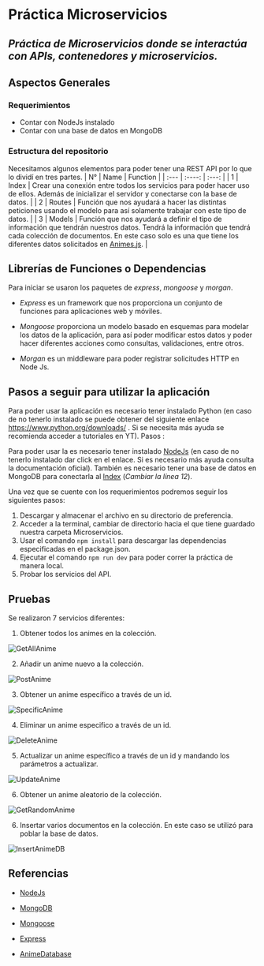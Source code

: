 # Práctica Microservicios
_Práctica de Microservicios donde se interactúa con APIs, contenedores y microservicios._
----------------------------------------------------------------

## Aspectos Generales

### Requerimientos
* Contar con NodeJs instalado
* Contar con una base de datos en MongoDB

### Estructura del repositorio

Necesitamos algunos elementos para poder tener una REST API por lo que lo dividí en tres partes.
| N° | Name | Function |
| :---        |    :----:   |          :---: |
| 1 | Index | Crear una conexión entre todos los servicios para poder hacer uso de ellos. Además de inicializar el servidor y conectarse con la base de datos. |
| 2 | Routes | Función que nos ayudará a hacer las distintas peticiones usando el modelo para así solamente trabajar con este tipo de datos. |
| 3 | Models | Función que nos ayudará a definir el tipo de información que tendrán nuestros datos. Tendrá la información que tendrá cada colección de documentos. En este caso solo es una que tiene los diferentes datos solicitados en [Animes.js](./src/models/Anime.js). |

## Librerías de Funciones o Dependencias

Para iniciar se usaron los paquetes de *express*, *mongoose* y *morgan*.

* *Express* es un framework que nos proporciona un conjunto de funciones para aplicaciones web y móviles.

* *Mongoose* proporciona un modelo basado en esquemas para modelar los datos de la aplicación, para así poder modificar estos datos y poder hacer diferentes acciones como consultas, validaciones, entre otros.

* *Morgan* es un middleware para poder registrar solicitudes HTTP en Node Js.

## Pasos a seguir para utilizar la aplicación

Para poder usar la aplicación es necesario tener instalado Python (en caso de no tenerlo instalado se puede obtener del siguiente enlace https://www.python.org/downloads/ . Si se necesita más ayuda se recomienda acceder a tutoriales en YT). Pasos :

Para poder usar la es necesario tener instalado [NodeJs](https://nodejs.org/es/download/) (en caso de no tenerlo instalado dar click en el enlace. Si es necesario más ayuda consulta la documentación oficial).
También es necesario tener una base de datos en MongoDB para conectarla al [Index](./src/index) (_Cambiar la línea 12_).

Una vez que se cuente con los requerimientos podremos seguir los siguientes pasos:
1. Descargar y almacenar el archivo en su directorio de preferencia.
2. Acceder a la terminal, cambiar de directorio hacia el que tiene guardado nuestra carpeta Microservicios.
3. Usar el comando ``` npm install ``` para descargar las dependencias especificadas en el package.json.
4. Ejecutar el comando ``` npm run dev ``` para poder correr la práctica de manera local.
5. Probar los servicios del API.

## Pruebas

Se realizaron 7 servicios diferentes:
1. Obtener todos los animes en la colección.

![GetAllAnime](../Resources/GetAllAnimes.PNG)

2. Añadir un anime nuevo a la colección.

![PostAnime](../Resources/PostAnime.PNG)

3. Obtener un anime específico a través de un id.

![SpecificAnime](../Resources/SpecificAnime.PNG)

4. Eliminar un anime especifico a través de un id.

![DeleteAnime](../Resources/DeleteAnime.PNG)

5. Actualizar un anime específico a través de un id y mandando los parámetros a actualizar.

![UpdateAnime](../Resources/UpdateAnime.PNG)

6. Obtener un anime aleatorio de la colección.

![GetRandomAnime](../Resources/GetRandomAnime.PNG)

6. Insertar varios documentos en la colección. En este caso se utilizó para poblar la base de datos.

![InsertAnimeDB](../Resources/InsertAnimeDB.PNG)

## Referencias

* [NodeJs](https://nodejs.org/es/)

* [MongoDB](https://docs.mongodb.com/)

* [Mongoose](https://mongoosejs.com/docs/api.html)

* [Express](https://expressjs.com/es/)

* [AnimeDatabase](https://github.com/manami-project/anime-offline-database)
